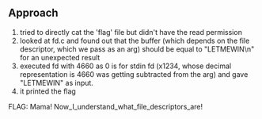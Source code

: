 ## Approach

1. tried to directly cat the 'flag' file but didn't have the read permission
2. looked at fd.c and found out that the buffer (which depends on the file descriptor, which we pass as an arg) should be equal to "LETMEWIN\n" for an unexpected result
3. executed fd with 4660 as 0 is for stdin fd (x1234, whose decimal representation is 4660 was getting subtracted from the arg) and gave "LETMEWIN" as input.
4. it printed the flag

FLAG: Mama! Now_I_understand_what_file_descriptors_are!
